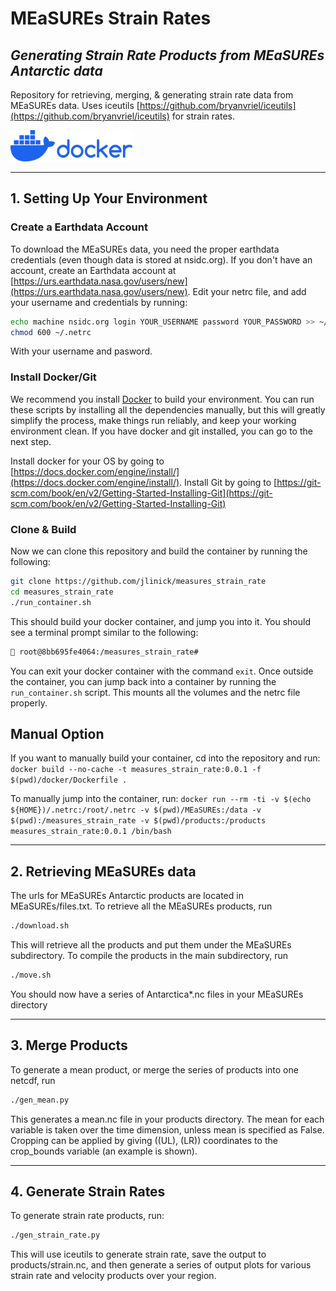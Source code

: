 # MEaSUREs Strain Rates
## _Generating Strain Rate Products from MEaSUREs Antarctic data_


Repository for retrieving, merging, & generating strain rate data from MEaSUREs data. Uses iceutils [https://github.com/bryanvriel/iceutils](https://github.com/bryanvriel/iceutils) for strain rates.


<a href="https://github.com/jlinick/measures_strain_rate">
    <img src="./docker/docker-logo.svg" alt="Dockerized" height="50"/>
</a>

-----

## 1. Setting Up Your Environment


### Create a Earthdata Account
To download the MEaSUREs data, you need the proper earthdata credentials (even though data is stored at nsidc.org). If you don't have an account, create an Earthdata account at [https://urs.earthdata.nasa.gov/users/new](https://urs.earthdata.nasa.gov/users/new). Edit your netrc file, and add your username and credentials by running:
```sh 
echo machine nsidc.org login YOUR_USERNAME password YOUR_PASSWORD >> ~/.netrc
chmod 600 ~/.netrc
```
With your username and pasword.

### Install Docker/Git
We recommend you install [Docker](https://www.docker.com/) to build your environment. You can run these scripts by installing all the dependencies manually, but this will greatly simplify the process, make things run reliably, and keep your working environment clean. If you have docker and git installed, you can go to the next step.

Install docker for your OS by going to [https://docs.docker.com/engine/install/](https://docs.docker.com/engine/install/). Install Git by going to [https://git-scm.com/book/en/v2/Getting-Started-Installing-Git](https://git-scm.com/book/en/v2/Getting-Started-Installing-Git)


### Clone & Build
Now we can clone this repository and build the container by running the following:

```sh
git clone https://github.com/jlinick/measures_strain_rate
cd measures_strain_rate
./run_container.sh
```

This should build your docker container, and jump you into it. You should see a terminal prompt similar to the following:

```sh
🐳 root@8bb695fe4064:/measures_strain_rate#
```
You can exit your docker container with the command ```exit```. Once outside the container, you can jump back into a container by running the ```run_container.sh``` script. This mounts all the volumes and the netrc file properly.

## Manual Option

If you want to manually build your container, cd into the repository and run:
```docker build --no-cache -t measures_strain_rate:0.0.1 -f $(pwd)/docker/Dockerfile .```

To manually jump into the container, run:
```docker run --rm -ti -v $(echo ${HOME})/.netrc:/root/.netrc -v $(pwd)/MEaSUREs:/data -v $(pwd):/measures_strain_rate -v $(pwd)/products:/products measures_strain_rate:0.0.1 /bin/bash```


-----

## 2. Retrieving MEaSUREs data

The urls for MEaSUREs Antarctic products are located in MEaSUREs/files.txt. To retrieve all the MEaSUREs products, run
```sh
./download.sh
```

This will retrieve all the products and put them under the MEaSUREs subdirectory. To compile the products in the main subdirectory, run
```sh
./move.sh
```

You should now have a series of Antarctica\*.nc files in your MEaSUREs directory

-----

## 3. Merge Products

To generate a mean product, or merge the series of products into one netcdf, run

```sh
./gen_mean.py
```

This generates a mean.nc file in your products directory. The mean for each variable is taken over the time dimension, unless mean is specified as False. Cropping can be applied by giving ((UL), (LR)) coordinates to the crop_bounds variable (an example is shown).

-----

## 4. Generate Strain Rates

To generate strain rate products, run:

```sh
./gen_strain_rate.py
```

This will use iceutils to generate strain rate, save the output to products/strain.nc, and then generate a series of output plots for various strain rate and velocity products over your region.

